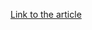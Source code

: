 [Link to the article](https://fortinet.com/blog/threat-research/nobelium-returns-to-the-political-world-stage)
